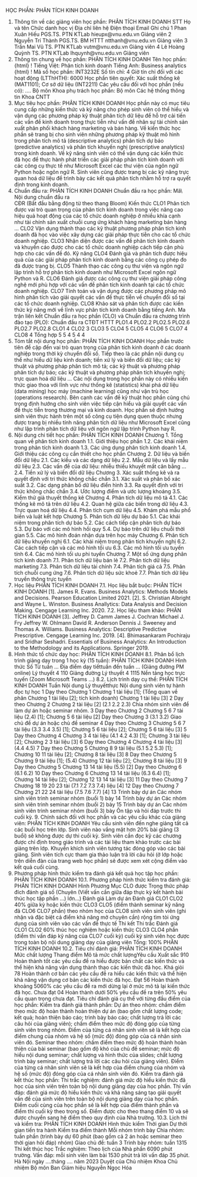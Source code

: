HỌC PHẦN: PHÂN TÍCH KINH DOANH
1. Thông tin về các giảng viên học phần: PHÂN TÍCH KINH DOANH
STT Họ và tên Chức danh học vị Địa chỉ liên hệ Điện thoại Email Ghi chú 1 Phan Xuân Hiếu PGS.TS. PTN KTLab hieupx\@vnu.edu.vn Giảng viên
2 Nguyễn Trí Thành PGS.TS. BM HTTT ntthanh\@vnu.edu.vn Giảng viên
3 Trần Mai Vũ TS. PTN KTLab vutm\@vnu.edu.vn Giảng viên
4 Lê Hoàng Quỳnh TS. PTN KTLab lhquynh\@vnu.edu.vn Giảng viên
2. Thông tin chung về học phần: PHÂN TÍCH KINH DOANH Tên học phần:
{html}
! Tiếng Việt: Phân tích kinh doanh Tiếng Anh: Business analytics
{html}
! Mã số học phần: INT3232E Số tín chỉ: 4 Giờ tín chỉ đối với các hoạt động (LTThHTH): 6000 Học phần tiên quyết: Xác suất thống kê (MAT1101); Cơ sở dữ liệu
(INT2211) Các yêu cầu đối với học phần (nếu có): \.... Bộ môn Khoa phụ trách học phần: Bộ môn Các hệ thống thông tin Khoa
CNTT
3. Mục tiêu học phần: PHÂN TÍCH KINH DOANH
Học phần này có mục tiêu cung cấp những kiến thức và kỹ năng cho phép
sinh viên có thể hiểu và vận dụng các phương pháp kỹ thuật phân tích dữ
liệu để hỗ trợ cải tiến các vấn đề kinh doanh trong thực tiễn như vấn
đề nhân sự tài chính sản xuất phân phối khách hàng marketing và bán
hàng.
Về kiến thức học phần sẽ trang bị cho sinh viên những phương pháp kỹ
thuật mô hình trong phân tích mô tả (descriptive analytics) phân tích
dự báo (predictive analytics) và phân tích khuyến nghị (prescriptive
analytics) trong kinh doanh.
Về kỹ năng sinh viên có thể vận dụng các kiến thức đã học để thực hành
phát triển các giải pháp phân tích kinh doanh với các công cụ thực tế
như Microsoft Excel các thư viện của ngôn ngữ Python hoặc ngôn ngữ R.
Sinh viên cũng được trang bị các kỹ năng trực quan hoá dữ liệu để trình
bày các kết quả phân tích nhằm hỗ trợ ra quyết định trong kinh doanh.
4. Chuẩn đầu ra: PHÂN TÍCH KINH DOANH
Chuẩn đầu ra học phần: Mã\ Nội dung chuẩn đầu ra\
CĐR (Bắt đầu bằng động từ theo thang Bloom) Kiến thức
CLO1 Phân tích được vai trò quan trọng của phân tích kinh doanh trong việc nâng cao hiệu quả hoạt động của các tổ chức doanh nghiệp ở nhiều khía cạnh như tài chính sản xuất chuỗi cung ứng khách hàng marketing bán hàng ...
CLO2 Vận dụng thành thạo các kỹ thuật phương pháp phân tích kinh doanh đã học vào việc xây dựng các giải pháp thực tiễn cho các tổ chức doanh nghiệp.
CLO3 Nhận diện được các vấn đề phân tích kinh doanh và khuyến cáo được cho các tổ chức doanh nghiệp cách tiếp cận phù hợp cho các vấn đề đó.
Kỹ năng
CLO4 Đánh giá và phân tích được hiệu quả của các giải pháp phân tích kinh doanh bằng các công cụ phép đo đã được trang bị.
CLO5 Thành thạo các công cụ thư viện và ngôn ngữ lập trình hỗ trợ phân tích kinh doanh như Microsoft Excel ngôn ngữ Python và R.
CLO6 Đánh giá được các công cụ thư viện giải pháp công nghệ mới phù hợp với các vấn đề phân tích kinh doanh tại các tổ chức doanh nghiệp.
CLO7 Tính toán và vận dụng được các phương pháp mô hình phân tích vào giải quyết các vấn đề thực tiễn về chuyển đổi số tại các tổ chức doanh nghiệp.
CLO8 Khảo sát và phân tích được các kiến thức kỹ năng mới về lĩnh vực phân tích kinh doanh bằng tiếng Anh. Ma trận liên kết Chuẩn đầu ra học phần (CLO) và Chuẩn đầu ra chương
trình đào tạo (PLO):
Chuẩn đầu ra CTĐT HTTT PLO1.4 PLO2.2 PLO2.5 PLO2.6 PLO2.7 PLO2.8
CLO1 4
CLO2 3
CLO3 5
CLO4 5
CLO5 4
CLO6 5
CLO7 4
CLO8 4
Tổng hợp 5 5 4 5 4 4
5. Tóm tắt nội dung học phần: PHÂN TÍCH KINH DOANH
Học phần trước tiên đề cập đến vai trò quan trọng của phân tích kinh
doanh ở các doanh nghiệp trong thời kỳ chuyển đổi số. Tiếp theo là các
phần nội dung cụ thể như hiểu dữ liệu kinh doanh; tiền xử lý và biến
đổi dữ liệu; các kỹ thuật và phương pháp phân tích mô tả; các kỹ
thuật và phương pháp phân tích dự báo; các kỹ thuật và phương pháp
phân tích khuyến nghị; trực quan hoá dữ liệu ... Các nội dung trong
học phần này có nhiều kiến thức giao thoa với lĩnh vực như thống kê
(statistics) khai phá dữ liệu (data mining) học máy (machine
learning) cũng như vận trù học (operations research). Bên cạnh các vấn
đề kỹ thuật học phần cũng chú trọng định hướng cho sinh viên việc tiếp
cận hiểu và giải quyết các vấn đề thực tiễn trong thương mại và kinh
doanh.
Học phần sẽ định hướng sinh viên thực hành trên một số công cụ tiện
dụng quen thuộc nhưng được trang bị nhiều tính năng phân tích dữ liệu
như Microsoft Excel cũng như lập trình phân tích dữ liệu với ngôn ngữ
lập trình Python hay R.
6. Nội dung chi tiết học phần: PHÂN TÍCH KINH DOANH
Chương 1. Tổng quan về phân tích kinh doanh
1.1. Giới thiệu học phần
1.2. Các khái niệm trong phân tích kinh doanh
1.3. Các ứng dụng phân tích kinh doanh
1.4. Giới thiệu các công cụ cần thiết cho học phần
Chương 2. Dữ liệu và biến đổi dữ liệu
2.1. Các kiểu và các dạng dữ liệu
2.2. Mẫu dữ liệu và lấy mẫu dữ liệu
2.3. Các vấn đề của dữ liệu: nhiễu thiếu khuyết mất cân bằng ...
2.4. Tiền xử lý và biến đổi dữ liệu
Chương 3. Xác suất thống kê và ra quyết định với tri thức không chắc
chắn
3.1. Xác suất và phân bố xác suất
3.2. Các dạng phân bố dữ liệu điển hình
3.3. Ra quyết định với tri thức không chắc chắn
3.4. Ước lượng điểm và ước lượng khoảng
3.5. Kiểm thử giả thuyết thống kê
Chương 4. Phân tích dữ liệu mô tả
4.1. Các thống kê mô tả trên dữ liệu
4.2. Quan hệ giữa các biến trong dữ liệu
4.3. Trực quan hoá dữ liệu
4.4. Phân tích cụm dữ liệu
4.5. Khám phá mẫu phổ biến và luật kết hợp
Chương 5. Phân tích dữ liệu dự báo
5.1. Các khái niệm trong phân tích dự báo
5.2. Các cách tiếp cận phân tích dự báo
5.3. Dự báo với các mô hình hồi quy
5.4. Dự báo trên dữ liệu chuỗi thời gian
5.5. Các mô hình đoán nhận dựa trên học máy
Chương 6. Phân tích dữ liệu khuyến nghị
6.1. Các khái niệm trong phân tích khuyến nghị
6.2. Các cách tiếp cận và các mô hình tối ưu
6.3. Các mô hình tối ưu tuyến tính
6.4. Các mô hình tối ưu phi tuyến
Chương 7. Một số ứng dụng phân tích kinh doanh
7.1. Phân tích dữ liệu bán lẻ
7.2. Phân tích dữ liệu marketing
7.3. Phân tích dữ liệu tài chính
7.4. Phân tích giá cả
7.5. Phân tích chuỗi cung ứng
7.6. Phân tích dữ liệu sức khoẻ
7.7. Phân tích dữ liệu truyền thông trực tuyến
7. Học liệu PHÂN TÍCH KINH DOANH
7.1. Học liệu bắt buộc: PHÂN TÍCH KINH DOANH \[1\]. James R. Evans. Business Analytics: Methods Models and
Decisions. Pearson Education Limited 2021.
\[2\]. S. Christian Albright and Wayne L. Winston. Business Anallytics:
Data Analysis and Decision Making. Cengage Learning Inc. 2020.
7.2. Học liệu tham khảo: PHÂN TÍCH KINH DOANH \[3\]. Jeffrey D. Camm James J. Cochran Michael J. Fry Jeffrey W.
Ohlmann David R. Anderson Dennis J. Sweeney and Thomas A. Williams.
Business Analytics: Descriptive Predictive Prescriptive. Cengage
Learning Inc. 2019.
\[4\]. Bhimasankaram Pochiraju and Sridhar Seshadri. Essentials of
Business Analytics: An Introduction to the Methodology and its
Applications. Springer 2019.
8. Hình thức tổ chức dạy học: PHÂN TÍCH KINH DOANH
8.1. Phân bổ lịch trình giảng dạy trong 1 học kỳ (15 tuần): PHÂN TÍCH KINH DOANH Hình thức Số Từ tuần ... Địa điểm dạy tiếttuần đến tuần ... (Giảng đường PM online) Lý thuyết 4 110 Giảng đường Lý thuyết 4 1115 Nền tảng học trực tuyến (Zoom Microsoft Teams ...) 8.2. Lịch trình dạy cụ thể: PHÂN TÍCH KINH DOANH Tuần Nội dung Lý thuyếtthực Nội dung sinh viên tự hành đọc tự học 1 Dạy theo Chương 1 Chương 1 tài liệu \[1\]; (Tổng quan về phân Chương 1 tài liệu \[2\]; tích kinh doanh) Chương 1 tài liệu \[3\] 2 Dạy theo Chương 2 Chương 2 tài liệu \[2\] (2.1 2.2 2.3) Chia nhóm sinh viên để làm dự án hoặc seminar nhóm. 3 Dạy theo Chương 2 Chương 5 6 7 tài liệu (2.4) \[1\]; Chương 5 6 tài liệu \[2\] Dạy theo Chương 3 (3.1 3.2) Giao chủ đề dự án hoặc chủ đề seminar 4 Dạy theo Chương 3 Chương 5 6 7 tài liệu (3.3 3.4 3.5) \[1\]; Chương 5 6 tài liệu \[2\]; Chương 5 6 tài liệu \[3\] 5 Dạy theo Chương 4 Chương 3 4 tài liệu (4.1 4.2 4.3) \[1\]; Chương 3 tài liệu \[2\]; Chương 2 3 tài liệu \[3\] 6 Dạy theo Chương 4 Chương 4 tài liệu \[3\] (4.4 4.5) 7 Dạy theo Chương 5 Chương 8 9 tài liệu (5.1 5.2 5.3) \[1\]; Chương 10 11 tài liệu \[2\]; Chương 8 tài liệu \[3\] 8 Dạy theo Chương 5 Chương 9 tài liệu \[1\]; (5.4) Chương 12 tài liệu \[2\]; Chương 8 tài liệu \[3\] 9 Dạy theo Chương 5 Chương 13 14 tài liệu (5.5) \[2\] Dạy theo Chương 6 (6.1 6.2) 10 Dạy theo Chương 6 Chương 13 14 tài liệu (6.3 6.4) \[1\]; Chương 14 tài liệu \[2\]; Chương 12 13 14 tài liệu \[3\] 11 Dạy theo Chương 7 Chương 18 19 20 23 tài (7.1 7.2 7.3 7.4) liệu \[4\] 12 Dạy theo Chương 7 Chương 21 22 24 tài liệu (7.5 7.6 7.7) \[4\] 13 Trình bày dự án Các nhóm sinh viên trình seminar nhóm (buổi 1) bày 14 Trình bày dự án Các nhóm sinh viên trình seminar nhóm (buổi 2) bày 15 Trình bày dự án Các nhóm sinh viên trình seminar nhóm (buổi 3) bày Ôn tập và hỏi đáp trước thi cuối kỳ. 9. Chính sách đối với học phần và các yêu cầu khác của giảng viên: PHÂN TÍCH KINH DOANH Yêu cầu sinh viên đến nghe giảng tất cả các buổi học trên lớp. Sinh viên nào vắng mặt hơn 20% bài giảng (3 buổi) sẽ không được dự thi cuối kỳ. Sinh viên cần đọc kỹ các chương được chỉ định trong giáo trình và các tài liệu tham khảo trước các bài giảng trên lớp. Khuyến khích sinh viên tương tác đóng góp vào các bài giảng. Sinh viên tích cực tham gia thảo luận trả lời câu hỏi (ở lớp hoặc trên diễn đàn của trang web học phần) sẽ được xem xét cộng điểm vào kết quả cuối cùng.
10. Phương pháp hình thức kiểm tra đánh giá kết quả học tập học phần: PHÂN TÍCH KINH DOANH
10.1. Phương pháp hình thức kiểm tra đánh giá: PHÂN TÍCH KINH DOANH Hình Phương Mục CLO được Trọng thức pháp đích đánh giá số (Chuyên (Viết vấn cần giữa đáp thực kỳ kết hành bài thúc học tập phần ...) lớn...) Đánh giá Làm dự án Đánh giá CLO1 CLO2 40% giữa kỳ hoặc kiến thức CLO3 CLO5 (điểm thành seminar kỹ năng đã CLO6 CLO7 phần) theo nhóm học của CLO8 sinh viên sinh viên (ghi nhận và đặc biệt cả điểm khả năng mở chuyên cần) rộng tìm tòi ứng dụng của sinh viên vào các vấn đề thực tế Thi kết Thi trắc Đánh giá CLO1 CLO2 60% thúc học nghiệm hoặc kiến thức CLO3 CLO4 phần (điểm thi vấn đáp kỹ năng của CLO7 cuối kỳ) cuối kỳ sinh viên học được trong toàn bộ nội dung giảng dạy của giảng viên Tổng: 100% PHÂN TÍCH KINH DOANH 10.2. Tiêu chí đánh giá: PHÂN TÍCH KINH DOANH Mức chất lượng Thang điểm Mô tả mức chất lượngYêu cầu Xuất sắc 910 Hoàn thành tốt các yêu cầu đề ra hiểu được bản chất các kiến thức và thể hiện khả năng vận dụng thành thạo các kiến thức đã học.
Khá giỏi 78 Hoàn thành cơ bản các yêu cầu đề ra hiểu các kiến thức và thể hiện khả năng vận dụng cơ bản các kiến thức đã học.
Đạt 56 Hoàn thành khoảng 5060% các yêu cầu đề ra mới dừng lại ở mức mô tả lại kiến thức đã học.
Chưa đạt 04 Hoàn thành dưới 50% yêu cầu đề ra trên 50% yêu cầu quan trọng chưa đạt.
Tiêu chí đánh giá cụ thể với từng đầu điểm của học phần: Kiểm tra đánh giá thành phần: Dự án theo nhóm: chấm điểm theo mức độ hoàn thành hoàn thiện dự án (bao gồm chất lượng code; kết quả; hoàn thiện báo cáo; trình bày báo cáo; chất lượng trả lời các câu hỏi của giảng viên); chấm điểm theo mức độ đóng góp của từng sinh viên trong nhóm. Điểm của từng cá nhân sinh viên sẽ là kết hợp của điểm chung của nhóm và hệ số (mức độ) đóng góp của cá nhân sinh viên đó. Seminar theo nhóm: chấm điểm theo mức độ hoàn thành hoàn thiện của bài seminar (bao gồm độ khó của chủ đề seminar; mức độ hiểu nội dung seminar; chất lượng và hình thức của slides; chất lượng trình bày seminar; chất lượng trả lời các câu hỏi của giảng viên). Điểm của từng cá nhân sinh viên sẽ là kết hợp của điểm chung của nhóm và hệ số (mức độ) đóng góp của cá nhân sinh viên đó. Kiểm tra đánh giá kết thúc học phần: Thi trắc nghiệm: đánh giá mức độ hiểu kiến thức đã học của sinh viên trên toàn bộ nội dung giảng dạy của học phần. Thi vấn đáp: đánh giá mức độ hiểu kiến thức và khả năng sáng tạo giải quyết vấn đề của sinh viên trên toàn bộ nội dung giảng dạy của học phần.
Điểm cuối cùng của học phần sẽ là kết hợp của điểm thành phần và điểm
thi cuối kỳ theo trọng số. Điểm được cho theo thang điểm 10 và sẽ được
chuyển sang hệ điểm theo quy định của Nhà trường.
10.3. Lịch thi và kiểm tra: PHÂN TÍCH KINH DOANH Hình thức kiểm Thời gian Dự thời gian tiến tra hành Kiểm tra điểm thành Mỗi nhóm trình bày Chia nhóm: tuần phần (trình bày dự 60 phút (bao gồm cả 2 án hoặc seminar theo thời gian hỏi đáp) nhóm) Giao chủ đề: tuần 3 Trình bày nhóm: tuần 1315 Thi kết thúc học Trắc nghiệm: Theo lịch của Nhà phần 6090 phút trường. Vấn đáp: mỗi sinh viên làm bài 1530 phút trả lời vấn đáp 35 phút. Hà Nội ngày ....tháng .... năm 2023 Duyệt của Chủ nhiệm Khoa Chủ nhiệm Bộ môn Ban Giám hiệu Nguyễn Ngọc Hóa 